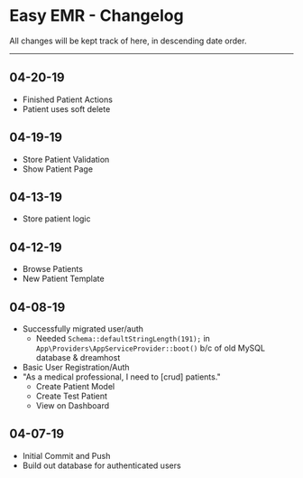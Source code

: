 # Easy EMR - Changelog
All changes will be kept track of here, in descending date order.

---
## 04-20-19
- Finished Patient Actions
- Patient uses soft delete


## 04-19-19
- Store Patient Validation
- Show Patient Page

## 04-13-19
- Store patient logic

## 04-12-19
- Browse Patients
- New Patient Template

## 04-08-19
- Successfully migrated user/auth
    - Needed `Schema::defaultStringLength(191);` in `App\Providers\AppServiceProvider::boot()` b/c of old MySQL database & dreamhost
- Basic User Registration/Auth
- "As a medical professional, I need to [crud] patients."
    - Create Patient Model
    - Create Test Patient
    - View on Dashboard

## 04-07-19
- Initial Commit and Push
- Build out database for authenticated users